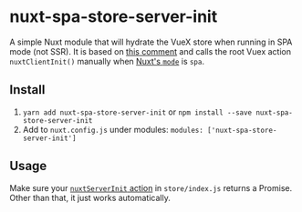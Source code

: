 # nuxt-spa-store-server-init

A simple Nuxt module that will hydrate the VueX store when running in SPA mode (not SSR).  It is based on [this comment](https://github.com/nuxt/nuxt.js/issues/240#issuecomment-326893386) and calls the root Vuex action `nuxtClientInit()` manually when [Nuxt's `mode`](https://nuxtjs.org/api/configuration-mode) is `spa`.

## Install

1. `yarn add nuxt-spa-store-server-init` or `npm install --save nuxt-spa-store-server-init`
2. Add to `nuxt.config.js` under modules: `modules: ['nuxt-spa-store-server-init']`

## Usage

Make sure your [`nuxtServerInit` action](https://nuxtjs.org/guide/vuex-store#the-nuxtserverinit-action) in `store/index.js` returns a Promise.  Other than that, it just works automatically.
